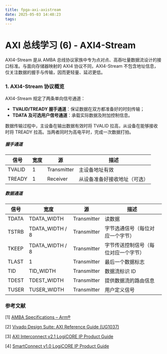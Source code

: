 ```yaml
---
title: fpga-axi-axistream
date: 2025-05-03 14:48:23
tags:
---
```


# AXI 总线学习 (6) - AXI4-Stream

AXI4-Stream 是从 AMBA 总线协议家族中专为点对点、高吞吐量数据流设计的接口标准。与面向存储器映射的 AXI4 协议不同，AXI4-Stream 不包含地址信息，仅关注数据的握手与传输，因而更轻量、延迟更低。



### 1. AXI4-Stream 协议概览

AXI4-Stream 规定了两条单向信号通道：

- **TVALID/TREADY 握手通道**：保证数据在双方都准备好的时刻传输；
- **TDATA 及可选用户信号通道**：承载实际数据及附加控制信息。

数据传输过程中，主设备在输出数据有效时将 TVALID 拉高，从设备在能够接收时将 TREADY 拉高。当两者同时为高电平时，完成一次数据打拍。

##### 握手通道

| 信号   | 宽度 | 源          | 描述                         |
| ------ | ---- | ----------- | ---------------------------- |
| TVALID | 1    | Transmitter | 主设备地址有效               |
| TREADY | 1    | Receiver    | 从设备准备好接收地址（可选） |

##### 数据通道

| 信号  | 宽度            | 源          | 描述                                 |
| ----- | --------------- | ----------- | ------------------------------------ |
| TDATA | TDATA_WIDTH     | Transmitter | 读数据                               |
| TSTRB | TDATA_WIDTH / 8 | Transmitter | 字节选通信号（每位对应一个字节）     |
| TKEEP | TDATA_WIDTH / 8 | Transmitter | 字节传送控制信号（每位对应一个字节） |
| TLAST | 1               | Transmitter | 最后一个数据标志                     |
| TID   | TID_WIDTH       | Transmitter | 数据流标识 ID                        |
| TDEST | TDEST_WIDTH     | Transmitter | 提供数据流的路由信息                 |
| TUSER | TUSER_WIDTH     | Transmitter | 用户定义信号                         |



### 参考文献

[1] [AMBA Specifications – Arm®](https://www.arm.com/architecture/system-architectures/amba/amba-specifications)

[2] [Vivado Design Suite: AXI Reference Guide (UG1037)](https://china.xilinx.com/support/documents/ip_documentation/axi_ref_guide/latest/ug1037-vivado-axi-reference-guide.pdf)

[3] [AXI Interconnect v2.1 LogiCORE IP Product Guide](https://www.xilinx.com/support/documents/ip_documentation/axi_interconnect/v2_1/pg059-axi-interconnect.pdf)

[4] [SmartConnect v1.0 LogiCORE IP Product Guide](https://www.xilinx.com/support/documents/ip_documentation/smartconnect/v1_0/pg247-smartconnect.pdf)
